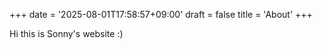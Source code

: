 +++
date = '2025-08-01T17:58:57+09:00'
draft = false 
title = 'About'
+++

Hi this is Sonny's website  :)
